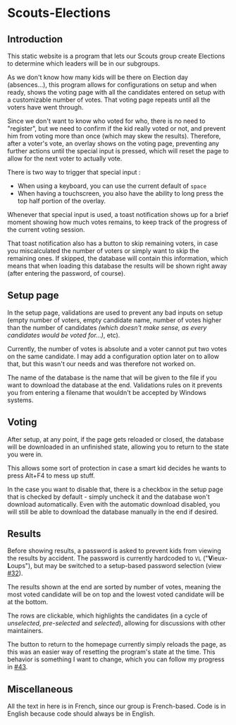 # Scouts-Elections

## Introduction

This static website is a program that lets our Scouts group create Elections to determine which leaders will be in our subgroups.

As we don't know how many kids will be there on Election day (absences...), this program allows for configurations on setup and when ready, shows the voting page with all the candidates entered on setup with a customizable number of votes. That voting page repeats until all the voters have went through.

Since we don't want to know who voted for who, there is no need to "register", but we need to confirm if the kid really voted or not, and prevent him from voting more than once (which may skew the results).
Therefore, after a voter's vote, an overlay shows on the voting page, preventing any further actions until the special input is pressed, which will reset the page to allow for the next voter to actually vote.

There is two way to trigger that special input :
- When using a keyboard, you can use the current default of `space`
- When having a touchscreen, you also have the ability to long press the top half portion of the overlay.

Whenever that special input is used, a toast notification shows up for a brief moment showing how much votes remains, to keep track of the progress of the current voting session.

That toast notification also has a button to skip remaining voters, in case you miscalculated the number of voters or simply want to skip the remaining ones.
If skipped, the database will contain this information, which means that when loading this database the results will be shown right away (after entering the password, of course).

## Setup page

In the setup page, validations are used to prevent any bad inputs on setup (empty number of voters, empty candidate name, number of votes higher than the number of candidates *(which doesn't make sense, as every candidates would be voted for...)*, etc).

Currently, the number of votes is absolute and a voter cannot put two votes on the same candidate.
I may add a configuration option later on to allow that, but this wasn't our needs and was therefore not worked on.

The name of the database is the name that will be given to the file if you want to download the database at the end.
Validations rules on it prevents you from entering a filename that wouldn't be accepted by Windows systems.

## Voting

After setup, at any point, if the page gets reloaded or closed, the database will be downloaded in an unfinished state, allowing you to return to the state you were in.

This allows some sort of protection in case a smart kid decides he wants to press Alt+F4 to mess up stuff.

In the case you want to disable that, there is a checkbox in the setup page that is checked by default - simply uncheck it and the database won't download automatically.
Even with the automatic download disabled, you will still be able to download the database manually in the end if desired.

## Results

Before showing results, a password is asked to prevent kids from viewing the results by accident.
The password is currently hardcoded to `VL` ("**V**ieux-**L**oups"), but may be switched to a setup-based password selection (view [#32][1]).

The results shown at the end are sorted by number of votes, meaning the most voted candidate will be on top and the lowest voted candidate will be at the bottom.

The rows are clickable, which highlights the candidates (in a cycle of *unselected*, *pre-selected* and *selected*), allowing for discussions with other maintainers.

The button to return to the homepage currently simply reloads the page, as this was an easier way of resetting the program's state at the time. This behavior is something I want to change, which you can follow my progress in [#43]([2]).

## Miscellaneous

All the text in here is in French, since our group is French-based.
Code is in English because code should always be in English.

[1]: https://github.com/V-ed/Scouts-Elections/issues/32
[2]: https://github.com/V-ed/Scouts-Elections/issues/43
